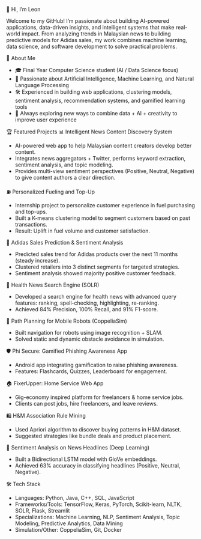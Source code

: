 👋 Hi, I’m Leon

Welcome to my GitHub! I’m passionate about building AI-powered applications, data-driven insights, and intelligent systems that make real-world impact. From analyzing trends in Malaysian news to building predictive models for Adidas sales, my work combines machine learning, data science, and software development to solve practical problems.

🚀 About Me
- 🎓 Final Year Computer Science student (AI / Data Science focus)
- 🤖 Passionate about Artificial Intelligence, Machine Learning, and Natural Language Processing
- 🛠️ Experienced in building web applications, clustering models, sentiment analysis, recommendation systems, and gamified learning tools
- 🌱 Always exploring new ways to combine data + AI + creativity to improve user experience

🏆 Featured Projects
📊 Intelligent News Content Discovery System
- AI-powered web app to help Malaysian content creators develop better content.
- Integrates news aggregators + Twitter, performs keyword extraction, sentiment analysis, and topic modeling.
- Provides multi-view sentiment perspectives (Positive, Neutral, Negative) to give content authors a clear direction.

⛽ Personalized Fueling and Top-Up
- Internship project to personalize customer experience in fuel purchasing and top-ups.
- Built a K-means clustering model to segment customers based on past transactions.
- Result: Uplift in fuel volume and customer satisfaction.

👟 Adidas Sales Prediction & Sentiment Analysis
- Predicted sales trend for Adidas products over the next 11 months (steady increase).
- Clustered retailers into 3 distinct segments for targeted strategies.
- Sentiment analysis showed majority positive customer feedback.

📰 Health News Search Engine (SOLR)
- Developed a search engine for health news with advanced query features: ranking, spell-checking, highlighting, re-ranking.
- Achieved 84% Precision, 100% Recall, and 91% F1-score.

🤖 Path Planning for Mobile Robots (CoppeliaSim)
- Built navigation for robots using image recognition + SLAM.
- Solved static and dynamic obstacle avoidance in simulation.

🛡️ Phi Secure: Gamified Phishing Awareness App
- Android app integrating gamification to raise phishing awareness.
- Features: Flashcards, Quizzes, Leaderboard for engagement.

🏠 FixerUpper: Home Service Web App
- Gig-economy inspired platform for freelancers & home service jobs.
- Clients can post jobs, hire freelancers, and leave reviews.

🛍️ H&M Association Rule Mining
- Used Apriori algorithm to discover buying patterns in H&M dataset.
- Suggested strategies like bundle deals and product placement.

📰 Sentiment Analysis on News Headlines (Deep Learning)
- Built a Bidirectional LSTM model with GloVe embeddings.
- Achieved 63% accuracy in classifying headlines (Positive, Neutral, Negative).

🛠️ Tech Stack
- Languages: Python, Java, C++, SQL, JavaScript
- Frameworks/Tools: TensorFlow, Keras, PyTorch, Scikit-learn, NLTK, SOLR, Flask, Streamlit
- Specializations: Machine Learning, NLP, Sentiment Analysis, Topic Modeling, Predictive Analytics, Data Mining
- Simulation/Other: CoppeliaSim, Git, Docker

<!---
Jaydenho99/Jaydenho99 is a ✨ special ✨ repository because its `README.md` (this file) appears on your GitHub profile.
You can click the Preview link to take a look at your changes.
--->
